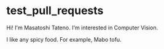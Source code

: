 # test_pull_requests

Hi! I'm Masatoshi Tateno.
I'm interested in Computer Vision.

I like any spicy food. For example, Mabo tofu.
